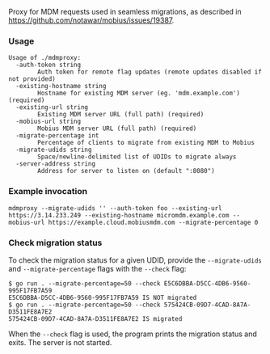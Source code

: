 Proxy for MDM requests used in seamless migrations, as described in
<https://github.com/notawar/mobius/issues/19387>.

### Usage

```
Usage of ./mdmproxy:
  -auth-token string
        Auth token for remote flag updates (remote updates disabled if not provided)
  -existing-hostname string
        Hostname for existing MDM server (eg. 'mdm.example.com') (required)
  -existing-url string
        Existing MDM server URL (full path) (required)
  -mobius-url string
        Mobius MDM server URL (full path) (required)
  -migrate-percentage int
        Percentage of clients to migrate from existing MDM to Mobius
  -migrate-udids string
        Space/newline-delimited list of UDIDs to migrate always
  -server-address string
        Address for server to listen on (default ":8080")
```

### Example invocation

```
mdmproxy --migrate-udids '' --auth-token foo --existing-url https://3.14.233.249 --existing-hostname micromdm.example.com --mobius-url https://example.cloud.mobiusmdm.com --migrate-percentage 0
```

### Check migration status

To check the migration status for a given UDID, provide the `--migrate-udids` and
`--migrate-percentage` flags with the `--check` flag:

```
$ go run . --migrate-percentage=50 --check E5C6DBBA-D5CC-4DB6-9560-995F17FB7A59
E5C6DBBA-D5CC-4DB6-9560-995F17FB7A59 IS NOT migrated
$ go run . --migrate-percentage=50 --check 575424CB-09D7-4CAD-8A7A-D3511FE8A7E2
575424CB-09D7-4CAD-8A7A-D3511FE8A7E2 IS migrated
```

When the `--check` flag is used, the program prints the migration status and exits. The server is not started.
